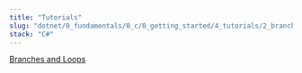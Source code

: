 ```yaml
---
title: "Tutorials"
slug: "dotnet/0_fundamentals/0_c/0_getting_started/4_tutorials/2_branches_and_loops"
stack: "C#"
---
```


[Branches and Loops](https://learn.microsoft.com/en-us/dotnet/csharp/tour-of-csharp/tutorials/branches-and-loops-local)
